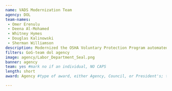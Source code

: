 ```yaml
---
name: VADS Modernization Team
agency: DOL
team-names:
 - Omer Erenulu
 - Deena Al-Mohamed
 - Whitney Hymes
 - Douglas Kalinowski
 - Sherman Williamson
description: Modernized the OSHA Voluntary Protection Program automated database system, expanding its capabilities to include tracking, reporting, and elimination of redundant information. By centralizing records, the team minimized internal paperwork, improved data accuracy, enhanced the speed of reporting, and improved program oversight.
filters: GoG-team dol agency
image: agency/Labor_Department_Seal.png
banner: agency
team: yes #mark no if an individual, NO CAPS
length: short
award: Agency #type of award, either Agency, Council, or President's; this is case sensitive so make sure to match the options listed exactly. This section generates the format of the card

---
```

